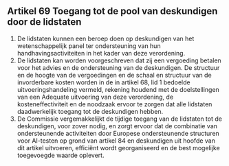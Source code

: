 ## Artikel 69 Toegang tot de pool van deskundigen door de lidstaten

1. De lidstaten kunnen een beroep doen op deskundigen van het wetenschappelijk panel ter ondersteuning van hun handhavingsactiviteiten in het kader van deze verordening.
2. De lidstaten kan worden voorgeschreven dat zij een vergoeding betalen voor het advies en de ondersteuning van de deskundigen. De structuur en de hoogte van de vergoedingen en de schaal en structuur van de invorderbare kosten worden in de in artikel 68, lid 1 bedoelde uitvoeringshandeling vermeld, rekening houdend met de doelstellingen van een Adequate uitvoering van deze verordening, de kosteneffectiviteit en de noodzaak ervoor te zorgen dat alle lidstaten daadwerkelijk toegang tot de deskundigen hebben.
3. De Commissie vergemakkelijkt de tijdige toegang van de lidstaten tot de deskundigen, voor zover nodig, en zorgt ervoor dat de combinatie van ondersteunende activiteiten door Europese ondersteunende structuren voor AI-testen op grond van artikel 84 en deskundigen uit hoofde van dit artikel uitvoeren, efficiënt wordt georganiseerd en de best mogelijke toegevoegde waarde oplevert.